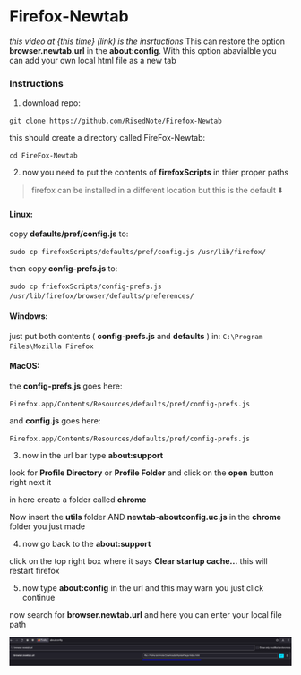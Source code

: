 # Firefox-Newtab
*this video at {this time} (link) is the insrtuctions*
This can restore the option **browser.newtab.url** in the **about:config**.
With this option abavialble you can add your own local html file as a new tab

### Instructions
1. download repo:

`git clone https://github.com/RisedNote/Firefox-Newtab`

  this should create a directory called FireFox-Newtab:

`cd FireFox-Newtab`

2. now you need to put the contents of **firefoxScripts** in thier proper paths
> firefox can be installed in a different location but this is the default :arrow_down:

#### Linux:
copy **defaults/pref/config.js** to:

`sudo cp firefoxScripts/defaults/pref/config.js /usr/lib/firefox/`

then copy **config-prefs.js** to:

`sudo cp friefoxScripts/config-prefs.js /usr/lib/firefox/browser/defaults/preferences/`

#### Windows:
just put both contents ( **config-prefs.js** and **defaults** ) in: `C:\Program Files\Mozilla Firefox`

#### MacOS:
the **config-prefs.js** goes here:

`Firefox.app/Contents/Resources/defaults/pref/config-prefs.js`

and **config.js** goes here:

`Firefox.app/Contents/Resources/defaults/pref/config-prefs.js`

3. now in the url bar type **about:support**

  look for **Profile Directory** or **Profile Folder** and click on the **open** button right next it

  in here create a folder called **chrome**

  Now insert the **utils** folder AND **newtab-aboutconfig.uc.js** in the **chrome** folder you just made
  
4. now go back to the **about:support**
  
  click on the top right box where it says **Clear startup cache...** this will restart firefox

5. now type **about:config** in the url and this may warn you just click continue

  now search for **browser.newtab.url** and here you can enter your local file path

  ![screenshot on newtab option](.screenshots/localfileNewtab.png)
